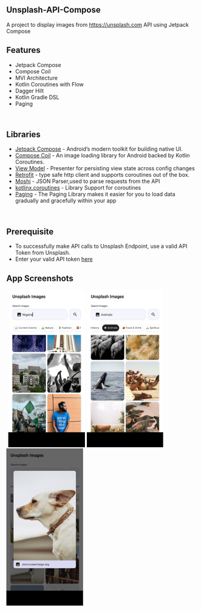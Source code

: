 ## Unsplash-API-Compose

A project to display images from https://unsplash.com API using Jetpack Compose

## Features
* Jetpack Compose
* Compose Coil
* MVI Architecture
* Kotlin Coroutines with Flow
* Dagger Hilt
* Kotlin Gradle DSL
* Paging

<br>


## Libraries

- [Jetpack Compose](https://developer.android.com/jetpack/compose) - Android’s modern toolkit for building native UI.
- [Compose Coil](https://coil-kt.github.io/coil/compose/) - An image loading library for Android backed by Kotlin Coroutines.
- [View Model](https://developer.android.com/topic/libraries/architecture/viewmodel) - Presenter for persisting view state across config changes
- [Retrofit](https://square.github.io/retrofit/) - type safe http client and supports coroutines out of the box.
- [Moshi](https://github.com/square/moshi) - JSON Parser,used to parse requests from the API
- [kotlinx.coroutines](https://github.com/Kotlin/kotlinx.coroutines) - Library Support for coroutines
- [Paging](https://developer.android.com/jetpack/androidx/releases/paging) - The Paging Library makes it easier for you to load data gradually and gracefully within your app
<br>

## Prerequisite
* To successfully make API calls to Unsplash Endpoint, use a valid API Token from Unsplash.
* Enter your valid API token [here](./app/src/main/java/ng/devtamuno/unsplash/compose/env/Env.kt)



## App Screenshots
<img src="./images/screenshot_1.png" alt="Screenshot 1" width="40%" height="40%" hspace="5"/><img src="./images/screenshot_2.png" alt="Screenshot 2" width="40%" height="40%"/><img src="./images/screenshot_3.png" alt="Screenshot 2" width="40%" height="40%"/><br>

